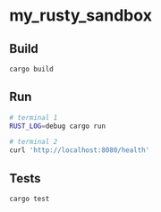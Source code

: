 # my_rusty_sandbox

## Build

```sh
cargo build
```

## Run

```sh
# terminal 1
RUST_LOG=debug cargo run

# terminal 2
curl 'http://localhost:8080/health'
```

## Tests

```sh
cargo test
```
